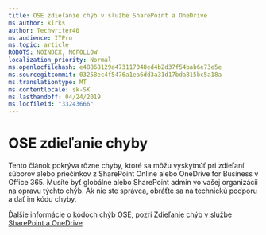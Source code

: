 ```yaml
---
title: OSE zdieľanie chýb v službe SharePoint a OneDrive
ms.author: kirks
author: Techwriter40
ms.audience: ITPro
ms.topic: article
ROBOTS: NOINDEX, NOFOLLOW
localization_priority: Normal
ms.openlocfilehash: e48868129a473117048ed4b2d37f54bab6e73e5e
ms.sourcegitcommit: 03258ec4f5476a1ea6dd3a31d17bda815bc5a18a
ms.translationtype: MT
ms.contentlocale: sk-SK
ms.lasthandoff: 04/24/2019
ms.locfileid: "33243666"
---
```

# <a name="ose-sharing-errors"></a>OSE zdieľanie chyby

Tento článok pokrýva rôzne chyby, ktoré sa môžu vyskytnúť pri zdieľaní súborov alebo priečinkov z SharePoint Online alebo OneDrive for Business v Office 365. Musíte byť globálne alebo SharePoint admin vo vašej organizácii na opravu týchto chýb. Ak nie ste správca, obráťte sa na technickú podporu a dať im kódu chyby.

Ďalšie informácie o kódoch chýb OSE, pozri [Zdieľanie chýb v službe SharePoint a OneDrive](https://docs.microsoft.com/en-us/sharepoint/sharepoint-onedrive-error-message).
